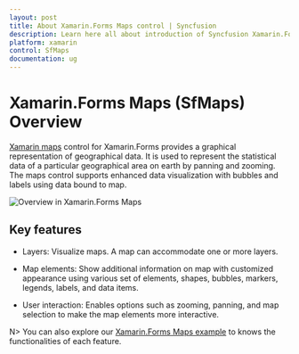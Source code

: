 ```yaml
---
layout: post
title: About Xamarin.Forms Maps control | Syncfusion
description: Learn here all about introduction of Syncfusion Xamarin.Forms Maps (SfMaps) control, its elements and more.
platform: xamarin
control: SfMaps
documentation: ug
---
```


# Xamarin.Forms Maps (SfMaps) Overview

[Xamarin maps](https://www.syncfusion.com/xamarin-ui-controls/xamarin-maps) control for Xamarin.Forms provides a graphical representation of geographical data. It is used to represent the statistical data of a particular geographical area on earth by panning and zooming. The maps control supports enhanced data visualization with bubbles and labels using data bound to map.

![Overview in Xamarin.Forms Maps](Images/Overview.png)

## Key features

* Layers: Visualize maps. A map can accommodate one or more layers.

* Map elements: Show additional information on map with customized appearance using various set of elements, shapes, bubbles, markers, legends, labels, and data items.

* User interaction: Enables options such as zooming, panning, and map selection to make the map elements more interactive.

N> You can also explore our [Xamarin.Forms Maps example](https://github.com/SyncfusionExamples/Getting-Started-Xamarin-Maps) to knows the functionalities of each feature.

